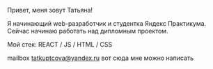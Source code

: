Привет, меня зовут Татьяна!

Я начинающий web-разработчик и студентка Яндекс Практикума. Сейчас начинаю работать над дипломным проектом.

Мой стек:
REACT / JS / HTML / CSS

mailbox tatkuptcova@yandex.ru вот сюда мне можно написать
